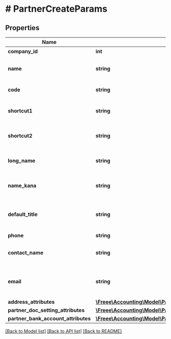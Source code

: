 # # PartnerCreateParams

## Properties

Name | Type | Description | Notes
------------ | ------------- | ------------- | -------------
**company_id** | **int** | 事業所ID | 
**name** | **string** | 取引先名 (255文字以内) | 
**code** | **string** | 取引先コード | [optional] 
**shortcut1** | **string** | ショートカット１ (255文字以内) | [optional] 
**shortcut2** | **string** | ショートカット２ (255文字以内) | [optional] 
**long_name** | **string** | 正式名称（255文字以内） | [optional] 
**name_kana** | **string** | カナ名称（255文字以内） | [optional] 
**default_title** | **string** | 敬称（御中、様、(空白)の3つから選択） | [optional] 
**phone** | **string** | 電話番号 | [optional] 
**contact_name** | **string** | 担当者 氏名 (255文字以内) | [optional] 
**email** | **string** | 担当者 メールアドレス (255文字以内) | [optional] 
**address_attributes** | [**\Freee\Accounting\Model\PartnerCreateParamsAddressAttributes**](PartnerCreateParamsAddressAttributes.md) |  | [optional] 
**partner_doc_setting_attributes** | [**\Freee\Accounting\Model\PartnerCreateParamsPartnerDocSettingAttributes**](PartnerCreateParamsPartnerDocSettingAttributes.md) |  | [optional] 
**partner_bank_account_attributes** | [**\Freee\Accounting\Model\PartnerCreateParamsPartnerBankAccountAttributes**](PartnerCreateParamsPartnerBankAccountAttributes.md) |  | [optional] 

[[Back to Model list]](../../README.md#documentation-for-models) [[Back to API list]](../../README.md#documentation-for-api-endpoints) [[Back to README]](../../README.md)


